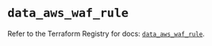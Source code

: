 # `data_aws_waf_rule`

Refer to the Terraform Registry for docs: [`data_aws_waf_rule`](https://registry.terraform.io/providers/hashicorp/aws/3.76.1/docs/data-sources/waf_rule).
